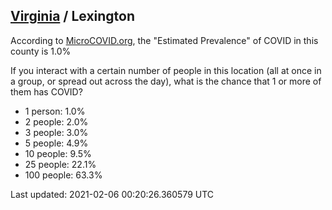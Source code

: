 
## [Virginia](/united-states/virginia) / Lexington

According to [MicroCOVID.org](http://microcovid.org),
the "Estimated Prevalence" of COVID in this county is 1.0%

If you interact with a certain number of people in this location
(all at once in a group, or spread out across the day), what is the chance that
1 or more of them has COVID?

- 1 person: 1.0%
- 2 people: 2.0%
- 3 people: 3.0%
- 5 people: 4.9%
- 10 people: 9.5%
- 25 people: 22.1%
- 100 people: 63.3%

Last updated: 2021-02-06 00:20:26.360579 UTC
